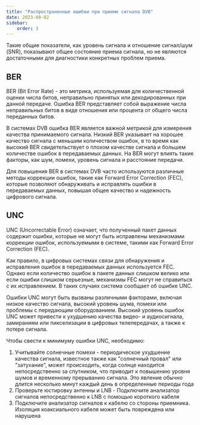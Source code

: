```yaml
---
title: "Распространенные ошибки при приеме сигнала DVB"
date: 2023-08-02
sidebar:
    order: 3
---
```


Такие общие показатели, как уровень сигнала и отношение сигнал/шум (SNR), показывают общее состояние приема сигнала, но не являются достаточными для диагностики конкретных проблем приема.

## BER[](/ru/misc/troubleshooting/errors#ber)

BER (Bit Error Rate) - это метрика, используемая для количественной оценки числа битов, неправильно принятых или декодированных при данной передаче. Ошибка BER представляет собой выражение числа неправильных битов в виде отношения или процента от общего числа переданных битов.

В системах DVB ошибка BER является важной метрикой для измерения качества принимаемого сигнала. Низкий BER указывает на хорошее качество сигнала с меньшим количеством ошибок, в то время как высокий BER свидетельствует о плохом качестве сигнала и большем количестве ошибок в передаваемых данных. На BER могут влиять такие факторы, как шум, помехи, уровень сигнала и расстояние передачи.

Для повышения BER в системах DVB часто используются различные методы коррекции ошибок, такие как Forward Error Correction (FEC), которые позволяют обнаруживать и исправлять ошибки в передаваемых данных, повышая общее качество и надежность цифрового сигнала.

## UNC[](/ru/misc/troubleshooting/errors#unc)

UNC (Uncorrectable Error) означает, что полученный пакет данных содержит ошибки, которые не могут быть исправлены механизмами коррекции ошибок, используемыми в системе, такими как Forward Error Correction (FEC).

Как правило, в цифровых системах связи для обнаружения и исправления ошибок в передаваемых данных используется FEC. Однако если количество ошибок в пакете данных слишком велико или если ошибки слишком серьезные, механизмы FEC могут не справиться с их исправлением. В таких случаях система сообщает об ошибке UNC.

Ошибки UNC могут быть вызваны различными факторами, включая низкое качество сигнала, высокий уровень шума, помехи или проблемы с передающим оборудованием. Высокий уровень ошибок UNC может привести к ухудшению качества видео- и аудиосигнала, замираниям или пикселизации в цифровых телепередачах, а также к потере сигнала.

Чтобы свести к минимуму ошибки UNC, необходимо:

1. Учитывайте солнечные помехи - периодическое ухудшение качества сигнала, известное также как "солнечный провал" или "затухание", может происходить, когда солнце находится непосредственно за спутником, что приводит к повышению уровня шумов и временному прерыванию сигнала. Это явление обычно длится несколько минут каждый день в определенные периоды года
2. Проверьте юстировку антенны и LNB - Подключите анализатор сигналов непосредственно к LNB с помощью короткого кабеля
3. Подключите анализатор сигналов к кабелю со стороны приемника. Изоляция коаксиального кабеля может быть повреждена или нарушена
